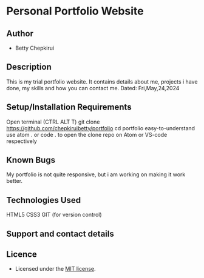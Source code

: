 # Personal Portfolio Website

## Author

- Betty Chepkirui

## Description

This is my  trial portfolio website. It contains details about me, projects i have done, my skills and how you can contact me. Dated: Fri,May,24,2024

## Setup/Installation Requirements

Open terminal (CTRL ALT T)
git clone https://github.com/chepkiruibetty/portfolio
cd portfolio
easy-to-understand
use atom . or code . to open the clone repo on Atom or VS-code respectively

## Known Bugs

My portfolio is not quite responsive, but i am working on making it work better.

## Technologies Used

HTML5
CSS3
GIT (for version control)

## Support and contact details

## Licence

- Licensed under the  [MIT license](LICENSE).
